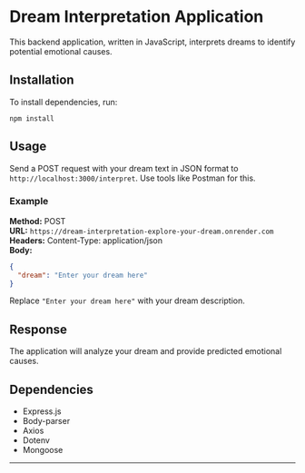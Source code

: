 
# Dream Interpretation Application

This backend application, written in JavaScript, interprets dreams to identify potential emotional causes.

## Installation

To install dependencies, run:

```
npm install
```

## Usage

Send a POST request with your dream text in JSON format to `http://localhost:3000/interpret`. Use tools like Postman for this.

### Example

**Method:** POST  
**URL:** `https://dream-interpretation-explore-your-dream.onrender.com`  
**Headers:** Content-Type: application/json  
**Body:** 
```json
{
  "dream": "Enter your dream here"
}
```

Replace `"Enter your dream here"` with your dream description.

## Response

The application will analyze your dream and provide predicted emotional causes.

## Dependencies

- Express.js
- Body-parser
- Axios
- Dotenv
- Mongoose

---
